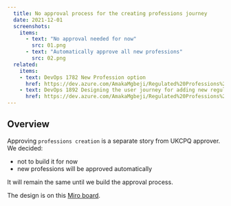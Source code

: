 ```yaml
---
  title: No approval process for the creating professions journey
  date: 2021-12-01
  screenshots:
    items:
      - text: "No approval needed for now"
        src: 01.png
      - text: "Automatically approve all new professions"
        src: 02.png
  related:
    items:
    - text: DevOps 1782 New Profession option
      href: https://dev.azure.com/AmakaMgbeji/Regulated%20Professions%20Register%20%28RPR%29%20-%20BETA%20PHASE/_backlogs/backlog/Regulated%20Professions%20Register%20%28RPR%29%20-%20BETA%20PHASE%20Team/Stories/?showParents=true&workitem=1782
    - text: DevOps 1892 Designing the user journey for adding new regulated profession
      href: https://dev.azure.com/AmakaMgbeji/Regulated%20Professions%20Register%20%28RPR%29%20-%20BETA%20PHASE/_backlogs/backlog/Regulated%20Professions%20Register%20%28RPR%29%20-%20BETA%20PHASE%20Team/Stories/?showParents=true&workitem=1892
---
```


## Overview 

Approving `professions creation` is a separate story from UKCPQ approver. We decided: 

* not to build it for now
* new professions will be approved automatically

It will remain the same until we build the approval process.

The design is on this [Miro board](https://miro.com/app/board/o9J_lkEVwtI=/?moveToWidget=3458764514454934670&cot=14).